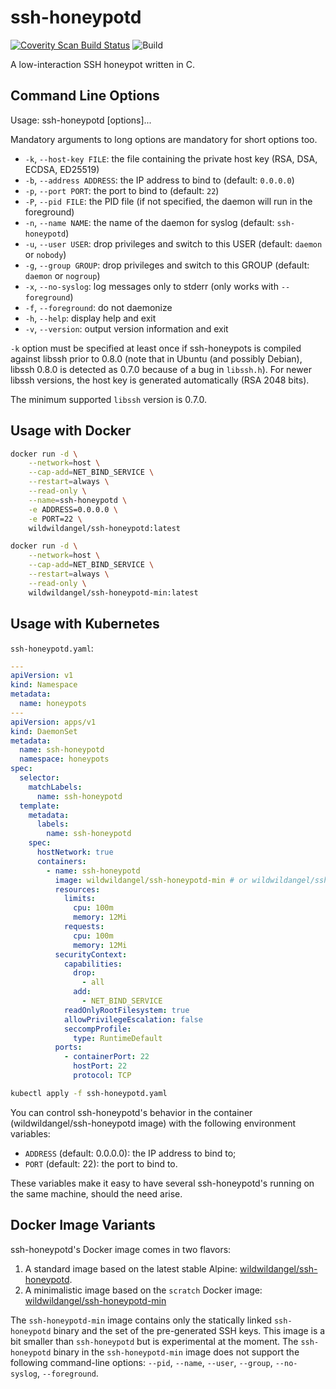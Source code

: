 # ssh-honeypotd

[![Coverity Scan Build Status](https://scan.coverity.com/projects/3318/badge.svg)](https://scan.coverity.com/projects/3318)
![Build](https://github.com/sjinks/ssh-honeypotd/workflows/Build/badge.svg)

A low-interaction SSH honeypot written in C.

## Command Line Options

Usage: ssh-honeypotd [options]...

Mandatory arguments to long options are mandatory for short options too.
  * `-k`, `--host-key FILE`: the file containing the private host key (RSA, DSA, ECDSA, ED25519)
  * `-b`, `--address ADDRESS`: the IP address to bind to (default: `0.0.0.0`)
  * `-p`, `--port PORT`: the port to bind to (default: `22`)
  * `-P`, `--pid FILE`: the PID file (if not specified, the daemon will run in the foreground)
  * `-n`, `--name NAME`: the name of the daemon for syslog (default: `ssh-honeypotd`)
  * `-u`, `--user USER`: drop privileges and switch to this USER (default: `daemon` or `nobody`)
  * `-g`, `--group GROUP`: drop privileges and switch to this GROUP (default: `daemon` or `nogroup`)
  * `-x`, `--no-syslog`: log messages only to stderr (only works with `--foreground`)
  * `-f`, `--foreground`: do not daemonize
  * `-h`, `--help`: display help and exit
  * `-v`, `--version`: output version information and exit

`-k` option must be specified at least once if ssh-honeypots is compiled against libssh prior to 0.8.0 (note that in Ubuntu (and possibly Debian), libssh 0.8.0 is detected as 0.7.0 because of a bug in `libssh.h`). For newer libssh versions, the host key is generated automatically (RSA 2048 bits).

The minimum supported `libssh` version is 0.7.0.

## Usage with Docker

```bash
docker run -d \
    --network=host \
    --cap-add=NET_BIND_SERVICE \
    --restart=always \
    --read-only \
    --name=ssh-honeypotd \
    -e ADDRESS=0.0.0.0 \
    -e PORT=22 \
    wildwildangel/ssh-honeypotd:latest
```

```bash
docker run -d \
    --network=host \
    --cap-add=NET_BIND_SERVICE \
    --restart=always \
    --read-only \
    wildwildangel/ssh-honeypotd-min:latest
```

## Usage with Kubernetes

`ssh-honeypotd.yaml`:
```yaml
---
apiVersion: v1
kind: Namespace
metadata:
  name: honeypots
---
apiVersion: apps/v1
kind: DaemonSet
metadata:
  name: ssh-honeypotd
  namespace: honeypots
spec:
  selector:
    matchLabels:
      name: ssh-honeypotd
  template:
    metadata:
      labels:
        name: ssh-honeypotd
    spec:
      hostNetwork: true
      containers:
        - name: ssh-honeypotd
          image: wildwildangel/ssh-honeypotd-min # or wildwildangel/ssh-honeypotd
          resources:
            limits:
              cpu: 100m
              memory: 12Mi
            requests:
              cpu: 100m
              memory: 12Mi
          securityContext:
            capabilities:
              drop:
                - all
              add:
                - NET_BIND_SERVICE
            readOnlyRootFilesystem: true
            allowPrivilegeEscalation: false
            seccompProfile:
              type: RuntimeDefault
          ports:
            - containerPort: 22
              hostPort: 22
              protocol: TCP
```

```bash
kubectl apply -f ssh-honeypotd.yaml
```

You can control ssh-honeypotd's behavior in the container (wildwildangel/ssh-honeypotd image) with the following environment variables:
  * `ADDRESS` (default: 0.0.0.0): the IP address to bind to;
  * `PORT` (default: 22): the port to bind to.

These variables make it easy to have several ssh-honeypotd's running on the same machine, should the need arise.

## Docker Image Variants

ssh-honeypotd's Docker image comes in two flavors:

  1. A standard image based on the latest stable Alpine: [wildwildangel/ssh-honeypotd](https://hub.docker.com/repository/docker/wildwildangel/ssh-honeypotd).
  2. A minimalistic image based on the `scratch` Docker image: [wildwildangel/ssh-honeypotd-min](https://hub.docker.com/repository/docker/wildwildangel/ssh-honeypotd-min)

The `ssh-honeypotd-min` image contains only the statically linked `ssh-honeypotd` binary and the set of the pre-generated SSH keys. This image is a bit smaller than `ssh-honeypotd` but is experimental at the moment. The `ssh-honeypotd` binary in the `ssh-honeypotd-min` image does not support the following command-line options: `--pid`, `--name`, `--user`, `--group`, `--no-syslog`, `--foreground`.
